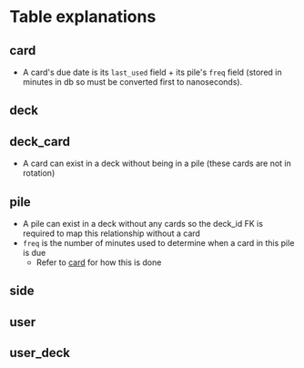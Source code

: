 # Table explanations
## card
  * A card's due date is its `last_used` field + its pile's `freq` field (stored in minutes in db so must 
    be converted first to nanoseconds).
## deck
## deck_card
  * A card can exist in a deck without being in a pile (these cards are not in rotation)
## pile
  * A pile can exist in a deck without any cards so the deck_id FK is required to map this relationship
    without a card
  * `freq` is the number of minutes used to determine when a card in this pile is due
    * Refer to [card](#card) for how this is done
## side
## user
## user_deck